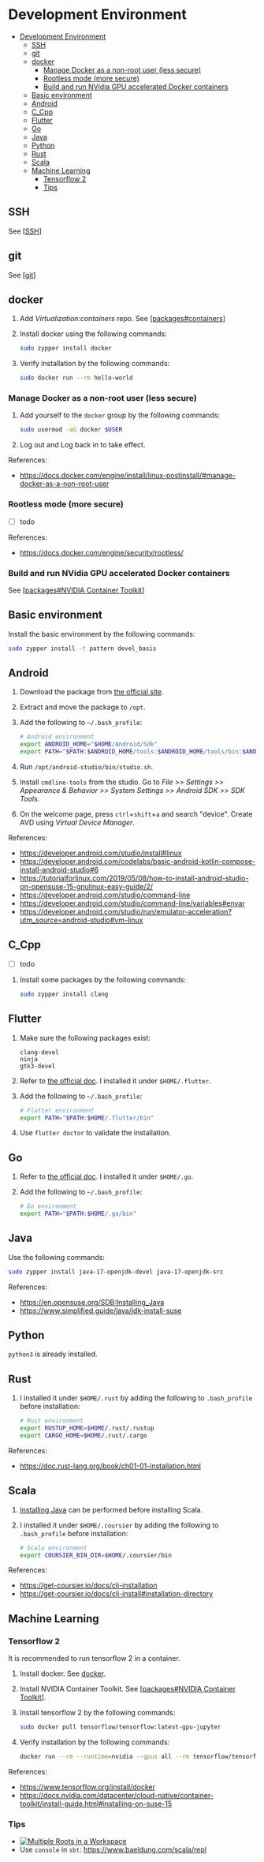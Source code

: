 # Development Environment

- [Development Environment](#development-environment)
   - [SSH](#ssh)
   - [git](#git)
   - [docker](#docker)
      - [Manage Docker as a non-root user (less secure)](#manage-docker-as-a-non-root-user-less-secure)
      - [Rootless mode (more secure)](#rootless-mode-more-secure)
      - [Build and run NVidia GPU accelerated Docker containers](#build-and-run-nvidia-gpu-accelerated-docker-containers)
   - [Basic environment](#basic-environment)
   - [Android](#android)
   - [C\_Cpp](#c_cpp)
   - [Flutter](#flutter)
   - [Go](#go)
   - [Java](#java)
   - [Python](#python)
   - [Rust](#rust)
   - [Scala](#scala)
   - [Machine Learning](#machine-learning)
      - [Tensorflow 2](#tensorflow-2)
      - [Tips](#tips)

## SSH

See [[SSH]]

## git

See [[git]]

## docker

1. Add *Virtualization:containers* repo. See [[packages#containers]]
2. Install docker using the following commands:

   ```bash
   sudo zypper install docker
   ```

3. Verify installation by the following commands:

   ```bash
   sudo docker run --rm hello-world
   ```

### Manage Docker as a non-root user (less secure)

1. Add yourself to the `docker` group by the following commands:

   ```bash
   sudo usermod -aG docker $USER
   ```

2. Log out and Log back in to take effect.

References:

- https://docs.docker.com/engine/install/linux-postinstall/#manage-docker-as-a-non-root-user

### Rootless mode (more secure)

- [ ] todo

References:

- https://docs.docker.com/engine/security/rootless/

### Build and run NVidia GPU accelerated Docker containers

See [[packages#NVIDIA Container Toolkit]]

## Basic environment

Install the basic environment by the following commands:

```bash
sudo zypper install -t pattern devel_basis
```

## Android

1. Download the package from [the official site](https://developer.android.com/studio).
2. Extract and move the package to `/opt`.
3. Add the following to `~/.bash_profile`:

   ```bash
   # Android environment
   export ANDROID_HOME="$HOME/Android/Sdk"
   export PATH="$PATH:$ANDROID_HOME/tools:$ANDROID_HOME/tools/bin:$ANDROID_HOME/platform-tools"
   ```

4. Run `/opt/android-studio/bin/studio.sh`.
5. Install `cmdline-tools` from the studio. Go to *File >> Settings >> Appearance & Behavior >> System Settings >> Android SDK >> SDK Tools*.
6. On the welcome page, press `ctrl`+`shift`+`a` and search "device". Create AVD using *Virtual Device Manager*.

References:

- https://developer.android.com/studio/install#linux
- https://developer.android.com/codelabs/basic-android-kotlin-compose-install-android-studio#6
- https://tutorialforlinux.com/2019/05/08/how-to-install-android-studio-on-opensuse-15-gnulinux-easy-guide/2/
- https://developer.android.com/studio/command-line
- https://developer.android.com/studio/command-line/variables#envar
- https://developer.android.com/studio/run/emulator-acceleration?utm_source=android-studio#vm-linux

## C_Cpp

- [ ] todo

1. Install some packages by the following commands:

   ```bash
   sudo zypper install clang
   ```

## Flutter

1. Make sure the following packages exist:

   ```text
   clang-devel
   ninja
   gtk3-devel
   ```

2. Refer to [the official doc]( https://docs.flutter.dev/get-started/install/linux ). I installed it under `$HOME/.flutter`.
3. Add the following to `~/.bash_profile`:

   ```bash
   # Flutter environment
   export PATH="$PATH:$HOME/.flutter/bin"
   ```

4. Use `flutter doctor` to validate the installation.

## Go

1. Refer to [the official doc]( https://go.dev/doc/install ). I installed it under `$HOME/.go`.
2. Add the following to `~/.bash_profile`:

   ```bash
   # Go environment
   export PATH="$PATH:$HOME/.go/bin"
   ```

## Java

Use the following commands:

```bash
sudo zypper install java-17-openjdk-devel java-17-openjdk-src
```

References:

- https://en.opensuse.org/SDB:Installing_Java
- https://www.simplified.guide/java/jdk-install-suse

## Python

`python3` is already installed.

## Rust

1. I installed it under `$HOME/.rust` by adding the following to `.bash_profile` before installation:

   ```bash
   # Rust environment
   export RUSTUP_HOME=$HOME/.rust/.rustup
   export CARGO_HOME=$HOME/.rust/.cargo
   ```

References:

- https://doc.rust-lang.org/book/ch01-01-installation.html

## Scala

1. [Installing Java](#java) can be performed before installing Scala.

2. I installed it under `$HOME/.coursier` by adding the following to `.bash_profile` before installation:

   ```bash
   # Scala environment
   export COURSIER_BIN_DIR=$HOME/.coursier/bin
   ```

References:

- https://get-coursier.io/docs/cli-installation
- https://get-coursier.io/docs/cli-install#installation-directory

## Machine Learning

### Tensorflow 2

It is recommended to run tensorflow 2 in a container.

1. Install docker. See [docker](#docker).
2. Install NVIDIA Container Toolkit. See [[packages#NVIDIA Container Toolkit]].
3. Install tensorflow 2 by the following commands:

   ```bash
   sudo docker pull tensorflow/tensorflow:latest-gpu-jupyter
   ```

4. Verify installation by the following commands:

   ```bash
   docker run --rm --runtime=nvidia --gpus all --rm tensorflow/tensorflow:latest-gpu-jupyter nvidia-smi
   ```

References:

- https://www.tensorflow.org/install/docker
- https://docs.nvidia.com/datacenter/cloud-native/container-toolkit/install-guide.html#installing-on-suse-15

### Tips

- [![Multiple Roots in a Workspace](https://img.youtube.com/vi/alNInbRuQ_Y/0.jpg)](https://www.youtube.com/watch?v=alNInbRuQ_Y)
- Use `console` in `sbt`: https://www.baeldung.com/scala/repl

[//begin]: # "Autogenerated link references for markdown compatibility"
[SSH]: ../../../cross-platform/remote/SSH.md "SSH configs"
[git]: ../../../cross-platform/VCS/git.md "Git Operations"
[packages#containers]: packages.md "Package Management"
[packages#NVIDIA Container Toolkit]: packages.md "Package Management"
[//end]: # "Autogenerated link references"
